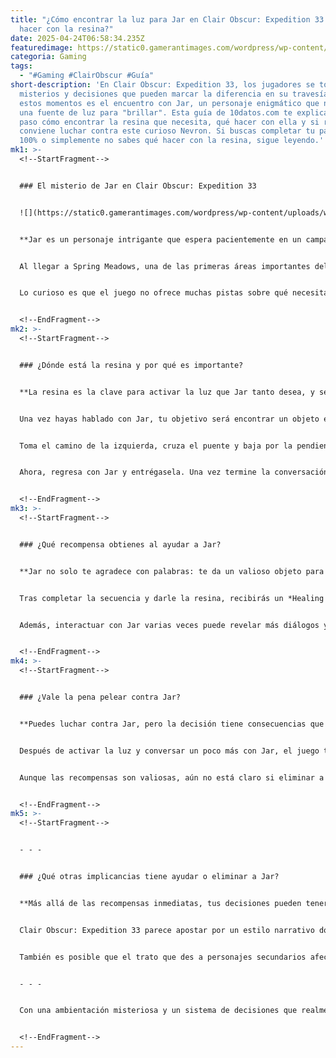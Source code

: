 ```yaml
---
title: "¿Cómo encontrar la luz para Jar en Clair Obscur: Expedition 33 y qué
  hacer con la resina?"
date: 2025-04-24T06:58:34.235Z
featuredimage: https://static0.gamerantimages.com/wordpress/wp-content/uploads/wm/2025/04/clair-obscur-jar-expedition-33.jpg?q=70&fit=crop&w=1140&h=&dpr=1
categoria: Gaming
tags:
  - "#Gaming #ClairObscur #Guía"
short-description: 'En Clair Obscur: Expedition 33, los jugadores se toparán con
  misterios y decisiones que pueden marcar la diferencia en su travesía. Uno de
  estos momentos es el encuentro con Jar, un personaje enigmático que necesita
  una fuente de luz para "brillar". Esta guía de 10datos.com te explica paso a
  paso cómo encontrar la resina que necesita, qué hacer con ella y si realmente
  conviene luchar contra este curioso Nevron. Si buscas completar tu partida al
  100% o simplemente no sabes qué hacer con la resina, sigue leyendo.'
mk1: >-
  <!--StartFragment-->


  ### El misterio de Jar en Clair Obscur: Expedition 33


  ![](https://static0.gamerantimages.com/wordpress/wp-content/uploads/wm/2025/04/jar-expedition-33.jpg?q=70&fit=crop&w=825&dpr=1)


  **Jar es un personaje intrigante que espera pacientemente en un campamento abandonado, pero necesita tu ayuda para brillar.**


  Al llegar a Spring Meadows, una de las primeras áreas importantes del juego, los jugadores conocerán a Lune, el segundo miembro del grupo. Junto a él, avanzarán hasta llegar a un punto de descanso conocido como *Abandoned Expeditioners Camp*. Es allí donde conocerás a Jar, un Nevron que lanza una extraña petición: necesita una fuente de luz para poder brillar.


  Lo curioso es que el juego no ofrece muchas pistas sobre qué necesita exactamente Jar. Y aunque podrías ignorarlo y seguir tu camino, ayudarlo tiene beneficios que vale la pena conseguir. Aquí te contamos cómo hacerlo paso a paso.


  <!--EndFragment-->
mk2: >-
  <!--StartFragment-->


  ### ¿Dónde está la resina y por qué es importante?


  **La resina es la clave para activar la luz que Jar tanto desea, y se encuentra cerca del campamento.**


  Una vez hayas hablado con Jar, tu objetivo será encontrar un objeto específico: la resina. Este ítem no está tan lejos del campamento, por lo que no tendrás que explorar demasiado. Desde el punto de descanso, sigue avanzando por el sendero hasta llegar a una bifurcación que en realidad no lo es, ya que ambas rutas conducen al mismo sitio.


  Toma el camino de la izquierda, cruza el puente y baja por la pendiente. Luego gira a la derecha y verás un objeto morado brillando junto a unos barriles y cajas. Esa es la resina que necesitas.


  Ahora, regresa con Jar y entrégasela. Una vez termine la conversación, apunta y dispara con tu proyectil al cetro que sostiene en la mano para activar la luz. ¡Jar finalmente podrá brillar!


  <!--EndFragment-->
mk3: >-
  <!--StartFragment-->


  ### ¿Qué recompensa obtienes al ayudar a Jar?


  **Jar no solo te agradece con palabras: te da un valioso objeto para usar en combate.**


  Tras completar la secuencia y darle la resina, recibirás un *Healing Tint Shard*. Este objeto es muy útil, ya que te permite llevar una curación adicional a las batallas, algo que puede marcar la diferencia en enfrentamientos difíciles.


  Además, interactuar con Jar varias veces puede revelar más diálogos y detalles del lore del juego. Es uno de esos momentos donde tomarse el tiempo para explorar y hablar con personajes secundarios realmente paga.


  <!--EndFragment-->
mk4: >-
  <!--StartFragment-->


  ### ¿Vale la pena pelear contra Jar?


  **Puedes luchar contra Jar, pero la decisión tiene consecuencias que podrían afectar tu progreso.**


  Después de activar la luz y conversar un poco más con Jar, el juego te da la opción de enfrentarlo en combate. Al derrotarlo, recibirás tres *Colour of Lumina* y un *Chroma Catalyst*. Sin embargo, hay una advertencia: Jar desaparecerá para siempre si eliges luchar.


  Aunque las recompensas son valiosas, aún no está claro si eliminar a Jar afecta futuras interacciones o misiones secundarias. Hay pistas de que otros Nevron también requerirán ítems clave, por lo que eliminarlo prematuramente podría cerrarte oportunidades importantes más adelante en el juego.


  <!--EndFragment-->
mk5: >-
  <!--StartFragment-->


  - - -


  ### ¿Qué otras implicancias tiene ayudar o eliminar a Jar?


  **Más allá de las recompensas inmediatas, tus decisiones pueden tener eco más adelante en la historia.**


  Clair Obscur: Expedition 33 parece apostar por un estilo narrativo donde las decisiones del jugador tienen peso. Si bien el combate contra Jar ofrece ítems útiles, es posible que su ausencia influya en eventos futuros, sobre todo si los Nevron son parte de un sistema de intercambio o recompensas mayores a lo largo del juego.


  También es posible que el trato que des a personajes secundarios afecte tu final o la relación con los demás miembros del equipo, como Lune o Gustave. Por eso, en 10datos.com recomendamos tomar este tipo de decisiones con precaución y no simplemente por las recompensas inmediatas.


  - - -


  Con una ambientación misteriosa y un sistema de decisiones que realmente impacta la experiencia, Clair Obscur: Expedition 33 nos sigue sorprendiendo con pequeños detalles como el caso de Jar. Explorar a fondo, tomar decisiones informadas y ayudar a quienes lo necesitan puede darte ventajas únicas… y quizás cambiar el rumbo de tu expedición.


  <!--EndFragment-->
---
```

